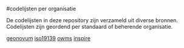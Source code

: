 #codelijsten per organisatie

De codelijsten in deze repository zijn verzameld uit diverse bronnen. Codelijsten zijn geordend per standaard of beherende organisatie.

[geonovum](geonovum)
[iso19139](iso19139)
[owms](owms)
[inspire](inspire)


